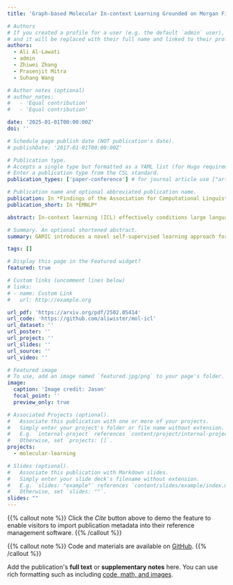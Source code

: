 ```yaml
---
title: 'Graph-based Molecular In-context Learning Grounded on Morgan Fingerprints'

# Authors
# If you created a profile for a user (e.g. the default `admin` user), write the username (folder name) here
# and it will be replaced with their full name and linked to their profile.
authors:
  - Ali Al-Lawati
  - admin
  - Zhiwei Zhang
  - Prasenjit Mitra
  - Suhang Wang

# Author notes (optional)
# author_notes:
#   - 'Equal contribution'
#   - 'Equal contribution'

date: '2025-01-01T00:00:00Z'
doi: ''

# Schedule page publish date (NOT publication's date).
# publishDate: '2017-01-01T00:00:00Z'

# Publication type.
# Accepts a single type but formatted as a YAML list (for Hugo requirements).
# Enter a publication type from the CSL standard.
publication_types: ['paper-conference'] # for journal article use ["article-journal"] and for preprint: ["article"]

# Publication name and optional abbreviated publication name.
publication: In *Findings of the Association for Computational Linguistics, Empirical Methods in Natural Language Processing*
publication_short: In *EMNLP*

abstract: In-context learning (ICL) effectively conditions large language models (LLMs) for molecular tasks, such as property prediction and molecule captioning, by embedding carefully selected demonstration examples into the input prompt. This approach eliminates the computational overhead of extensive pre-training and fine-tuning. However, current prompt retrieval methods for molecular tasks rely on molecule feature similarity, such as Morgan fingerprints, which do not adequately capture the global molecular and atom-binding relationships. As a result, these methods fail to represent the full complexity of molecular structures during inference. Moreover, medium-sized LLMs, which offer simpler deployment requirements in specialized systems, have remained largely unexplored in the molecular ICL literature. To address these gaps, we propose a self-supervised learning technique, GAMIC (Graph-Aligned Molecular In-Context learning), which aligns global molecular structures, represented by graph neural networks (GNNs), with textual captions (descriptions) while leveraging local feature similarity through Morgan fingerprints. In addition, we introduce a Maximum Marginal Relevance (MMR) based diversity heuristic during retrieval to optimize input prompt demonstration samples. Our experimental findings using diverse benchmark datasets show GAMIC outperforms simple Morgan-based ICL retrieval methods across all tasks by up to 45%.

# Summary. An optional shortened abstract.
summary: GAMIC introduces a novel self-supervised learning approach for molecular in-context learning that combines graph neural networks with Morgan fingerprints to better capture molecular complexity. By aligning global molecular structures with textual descriptions and using Maximum Marginal Relevance for demonstration selection, GAMIC outperforms traditional Morgan-based retrieval methods by up to 45% across diverse molecular tasks.

tags: []

# Display this page in the Featured widget?
featured: true

# Custom links (uncomment lines below)
# links:
# - name: Custom Link
#   url: http://example.org

url_pdf: 'https://arxiv.org/pdf/2502.05414'
url_code: 'https://github.com/aliwister/mol-icl'
url_dataset: ''
url_poster: ''
url_project: ''
url_slides: ''
url_source: ''
url_video: ''

# Featured image
# To use, add an image named `featured.jpg/png` to your page's folder.
image:
  caption: 'Image credit: Jason'
  focal_point: ''
  preview_only: true

# Associated Projects (optional).
#   Associate this publication with one or more of your projects.
#   Simply enter your project's folder or file name without extension.
#   E.g. `internal-project` references `content/project/internal-project/index.md`.
#   Otherwise, set `projects: []`.
projects:
  - molecular-learning

# Slides (optional).
#   Associate this publication with Markdown slides.
#   Simply enter your slide deck's filename without extension.
#   E.g. `slides: "example"` references `content/slides/example/index.md`.
#   Otherwise, set `slides: ""`.
slides: ""
---
```


{{% callout note %}}
Click the _Cite_ button above to demo the feature to enable visitors to import publication metadata into their reference management software.
{{% /callout %}}

{{% callout note %}}
Code and materials are available on [GitHub](https://github.com/aliwister/mol-icl).
{{% /callout %}}

Add the publication's **full text** or **supplementary notes** here. You can use rich formatting such as including [code, math, and images](https://docs.hugoblox.com/content/writing-markdown-latex/).
